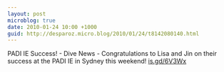 ```yaml
---
layout: post
microblog: true
date: 2010-01-24 10:00 +1000
guid: http://desparoz.micro.blog/2010/01/24/t8142080140.html
---
```

PADI IE Success! - Dive News - Congratulations to Lisa and Jin on their success at the PADI IE in Sydney this weekend! [is.gd/6V3Wx](http://is.gd/6V3Wx)

